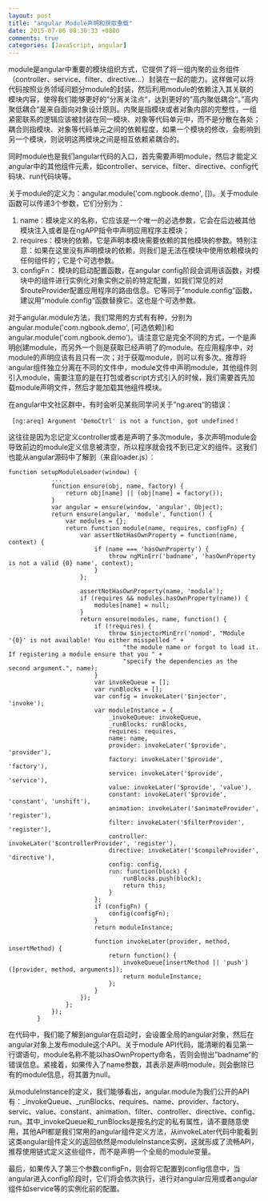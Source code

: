 ```yaml
---
layout: post
title: "angular Module声明和获取重载"
date: 2015-07-06 08:30:33 +0800
comments: true
categories: [JavaScript, angular]
---
```

module是angular中重要的模块组织方式，它提供了将一组内聚的业务组件（controller、service、filter、directive...）封装在一起的能力。这样做可以将代码按照业务领域问题分module的封装，然后利用module的依赖注入其关联的模块内容，使得我们能够更好的”分离关注点“，达到更好的”高内聚低耦合“。”高内聚低耦合“是来自面向对象设计原则。内聚是指模块或者对象内部的完整性，一组紧密联系的逻辑应该被封装在同一模块、对象等代码单元中，而不是分散在各处；耦合则指模块、对象等代码单元之间的依赖程度，如果一个模块的修改，会影响到另一个模块，则说明这两模块之间是相互依赖紧耦合的。

同时module也是我们angular代码的入口，首先需要声明module，然后才能定义angular中的其他组件元素，如controller、service、filter、directive、config代码块、run代码块等。

关于module的定义为：angular.module('com.ngbook.demo', [])。关于module函数可以传递3个参数，它们分别为：

1. name：模块定义的名称，它应该是一个唯一的必选参数，它会在后边被其他模块注入或者是在ngAPP指令中声明应用程序主模块；
2. requires：模块的依赖，它是声明本模块需要依赖的其他模块的参数。特别注意：如果在这里没有声明模块的依赖，则我们是无法在模块中使用依赖模块的任何组件的；它是个可选参数。
3. configFn： 模块的启动配置函数，在angular config阶段会调用该函数，对模块中的组件进行实例化对象实例之前的特定配置，如我们常见的对$routeProvider配置应用程序的路由信息。它等同于”module.config“函数，建议用”module.config“函数替换它。这也是个可选参数。

对于angular.module方法，我们常用的方式有有种，分别为angular.module('com.ngbook.demo', [可选依赖])和angular.module('com.ngbook.demo')。请注意它是完全不同的方式，一个是声明创建module，而另外一个则是获取已经声明了的module。在应用程序中，对module的声明应该有且只有一次；对于获取module，则可以有多次。推荐将angular组件独立分离在不同的文件中，module文件中声明module，其他组件则引入module，需要注意的是在打包或者script方式引入的时候，我们需要首先加载module声明文件，然后才能加载其他组件模块。
 
在angular中文社区群中，有时会听见某些同学问关于”ng:areq“的错误：

	 [ng:areq] Argument 'DemoCtrl' is not a function, got undefined！

这往往是因为忘记定义controller或者是声明了多次module，多次声明module会导致前边的module定义信息被清空，所以程序就会找不到已定义的组件。这我们也能从angular源码中了解到（来自loader.js）：

	function setupModuleLoader(window) {
	            ...
	            function ensure(obj, name, factory) {
	                return obj[name] || (obj[name] = factory());
	            }
	            var angular = ensure(window, 'angular', Object);
	            return ensure(angular, 'module', function() {
	                var modules = {};
	                return function module(name, requires, configFn) {
	                    var assertNotHasOwnProperty = function(name, context) {
	                        if (name === 'hasOwnProperty') {
	                            throw ngMinErr('badname', 'hasOwnProperty is not a valid {0} name', context);
	                        }
	                    };

	                    assertNotHasOwnProperty(name, 'module');
	                    if (requires && modules.hasOwnProperty(name)) {
	                        modules[name] = null;
	                    }
	                    return ensure(modules, name, function() {
	                        if (!requires) {
	                            throw $injectorMinErr('nomod', "Module '{0}' is not available! You either misspelled " +
	                                "the module name or forgot to load it. If registering a module ensure that you " +
	                                "specify the dependencies as the second argument.", name);
	                        }
	                        var invokeQueue = [];
	                        var runBlocks = [];
	                        var config = invokeLater('$injector', 'invoke');
	                        var moduleInstance = {
	                            _invokeQueue: invokeQueue,
	                            _runBlocks: runBlocks,
	                            requires: requires,
	                            name: name,
	                            provider: invokeLater('$provide', 'provider'),
	                            factory: invokeLater('$provide', 'factory'),
	                            service: invokeLater('$provide', 'service'),
	                            value: invokeLater('$provide', 'value'),
	                            constant: invokeLater('$provide', 'constant', 'unshift'),
	                            animation: invokeLater('$animateProvider', 'register'),
	                            filter: invokeLater('$filterProvider', 'register'),
	                            controller: invokeLater('$controllerProvider', 'register'),
	                            directive: invokeLater('$compileProvider', 'directive'),
	                            config: config,
	                            run: function(block) {
	                                runBlocks.push(block);
	                                return this;
	                            }
	                        };
	                        if (configFn) {
	                            config(configFn);
	                        }
	                        return moduleInstance;

	                        function invokeLater(provider, method, insertMethod) {
	                            return function() {
	                                invokeQueue[insertMethod || 'push']([provider, method, arguments]);
	                                return moduleInstance;
	                            };
	                        }
	                    });
	                };
	            });
	        }

在代码中，我们能了解到angular在启动时，会设置全局的angular对象，然后在angular对象上发布module这个API。关于module API代码，能清晰的看见第一行谓语句，module名称不能以hasOwnProperty命名，否则会抛出”badname“的错误信息。紧接着，如果传入了name参数，其表示是声明module，则会删除已有的module信息，将其置为null。

从moduleInstance的定义，我们能够看出，angular.module为我们公开的API有：_invokeQueue、_runBlocks、requires、name、provider、factory、servic、value、constant、animation、filter、controller、directive、config、run。其中_invokeQueue和_runBlocks是按名约定的私有属性，请不要随意使用，其他API都是我们常用的angular组件定义方法，从invokeLater代码中能看到这类angular组件定义的返回依然是moduleInstance实例，这就形成了流畅API，推荐使用链式定义这些组件，而不是声明一个全局的module变量。

最后，如果传入了第三个参数configFn，则会将它配置到config信息中，当angular进入config阶段时，它们将会依次执行，进行对angular应用或者angular组件如service等的实例化前的配置。